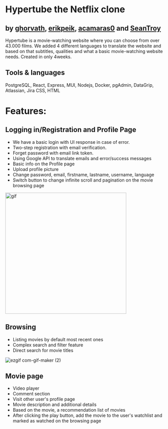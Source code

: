 # Hypertube the Netflix clone

## by [ghorvath](https://github.com/mobahug), [erikpeik](https://github.com/erikpeik), [acamaras0](https://github.com/acamaras0) and [SeanTroy](https://github.com/SeanTroy)

Hypertube is a movie-watching website where you can choose from over 43.000 films.
We added 4 different languages to translate the website and based on that subtitles, qualities and what a basic movie-watching website needs.
Created in only 4weeks.

## Tools & languages

PostgreSQL, React, Express, MUI, Nodejs,
Docker, pgAdmin, DataGrip, Atlassian, Jira
CSS, HTML


# Features:

## Logging in/Registration and Profile Page

  - We have a basic login with UI response in case of error.
  - Two-step registration with email verification.
  - Forget password with email link token.
  - Using Google API to translate emails and error/success messages
  - Basic info on the Profile page
  - Upload profile picture
  - Change password, email, firstname, lastname, username, language
  - Switch button to change infinite scroll and pagination on the movie browsing page
  
  
  <div>
    <img height="380em"  src="https://user-images.githubusercontent.com/83179142/202658873-2df0c9f2-3e1c-43da-9aa3-1d2088ce2a1a.gif" alt="gif"/>
  </div>
  
  
  ## Browsing
  
  - Listing movies by default most recent ones
  - Complex search and filter feature
  - Direct search for movie titles


![ezgif com-gif-maker (2)](https://user-images.githubusercontent.com/83179142/202667460-26960950-79a1-47cc-a932-69ba974d253f.gif)


  ## Movie page
  
  - Video player
  - Comment section
  - Visit other user's profile page
  - Movie description and additional details
  - Based on the movie, a recommendation list of movies
  - After clicking the play button, add the movie to the user's watchlist and marked as watched on the browsing page


